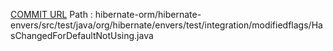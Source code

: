 [COMMIT URL](https://github.com/hibernate/hibernate-orm/commit/fcb57dd17f7a0900c07ffd348226d20cf72fdb39)
Path : hibernate-orm/hibernate-envers/src/test/java/org/hibernate/envers/test/integration/modifiedflags/HasChangedForDefaultNotUsing.java